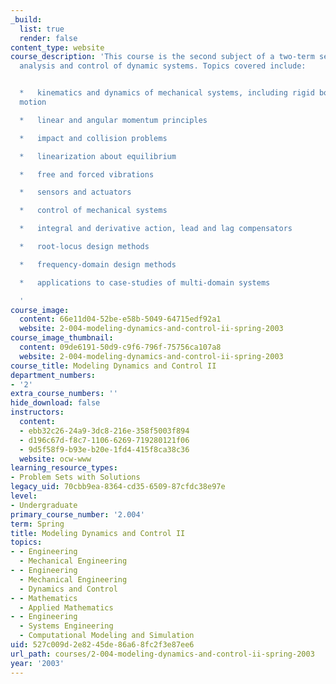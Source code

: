 ```yaml
---
_build:
  list: true
  render: false
content_type: website
course_description: 'This course is the second subject of a two-term sequence on modeling,
  analysis and control of dynamic systems. Topics covered include:


  *   kinematics and dynamics of mechanical systems, including rigid bodies in plane
  motion

  *   linear and angular momentum principles

  *   impact and collision problems

  *   linearization about equilibrium

  *   free and forced vibrations

  *   sensors and actuators

  *   control of mechanical systems

  *   integral and derivative action, lead and lag compensators

  *   root-locus design methods

  *   frequency-domain design methods

  *   applications to case-studies of multi-domain systems

  '
course_image:
  content: 66e11d04-52be-e58b-5049-64715edf92a1
  website: 2-004-modeling-dynamics-and-control-ii-spring-2003
course_image_thumbnail:
  content: 09de6191-50d9-c9f6-796f-75756ca107a8
  website: 2-004-modeling-dynamics-and-control-ii-spring-2003
course_title: Modeling Dynamics and Control II
department_numbers:
- '2'
extra_course_numbers: ''
hide_download: false
instructors:
  content:
  - ebb32c26-24a9-3dc8-216e-358f5003f894
  - d196c67d-f8c7-1106-6269-719280121f06
  - 9d5f58f9-b93e-b20e-1fd4-415f8ca38c36
  website: ocw-www
learning_resource_types:
- Problem Sets with Solutions
legacy_uid: 70cbb9ea-8364-cd35-6509-87cfdc38e97e
level:
- Undergraduate
primary_course_number: '2.004'
term: Spring
title: Modeling Dynamics and Control II
topics:
- - Engineering
  - Mechanical Engineering
- - Engineering
  - Mechanical Engineering
  - Dynamics and Control
- - Mathematics
  - Applied Mathematics
- - Engineering
  - Systems Engineering
  - Computational Modeling and Simulation
uid: 527c009d-2e82-45de-86a6-8fc2f3e87ee6
url_path: courses/2-004-modeling-dynamics-and-control-ii-spring-2003
year: '2003'
---
```


